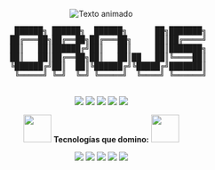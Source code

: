 <p align="center">
  <img src="https://readme-typing-svg.demolab.com?font=Fira+Code&weight=600&size=30&duration=4000&pause=1000&color=38BCBA&center=true&vCenter=true&width=600&lines=Hola+%F0%9F%91%8B+Soy+[Tu+Nombre];Desarrollador+Web;Apasionado+por+la+Tecnolog%C3%ADa;Y+World+of+Warcraft+%F0%9F%8F%81" alt="Texto animado" />
</p>

<p align="center">
  <!-- Representación de un orco con hacha usando texto -->
  <pre align="center">
    ██████╗ ██████╗  ██████╗      ██╗███████╗
   ██╔═══██╗██╔══██╗██╔═══██╗     ██║██╔════╝
   ██║   ██║██████╔╝██║   ██║     ██║███████╗
   ██║   ██║██╔══██╗██║   ██║██   ██║╚════██║
   ╚██████╔╝██║  ██║╚██████╔╝╚█████╔╝███████║
    ╚═════╝ ╚═╝  ╚═╝ ╚═════╝  ╚════╝ ╚══════╝
  </pre>
</p>


<p align="center">
  <img src="https://img.shields.io/badge/JavaScript-F7DF1E?style=for-the-badge&logo=javascript&logoColor=black" />
  <img src="https://img.shields.io/badge/HTML5-E34F26?style=for-the-badge&logo=html5&logoColor=white" />
  <img src="https://img.shields.io/badge/CSS3-1572B6?style=for-the-badge&logo=css3&logoColor=white" />
  <img src="https://img.shields.io/badge/Python-3776AB?style=for-the-badge&logo=python&logoColor=white" />
  <img src="https://img.shields.io/badge/Escudo-React-61DAFB?style=for-the-badge&logo=react&logoColor=white&labelColor=000000" />
</p>


<p align="center">
  <img src="https://media.giphy.com/media/l0HlG8vJXW0X5yq4o/giphy.gif" width="50" />
  <strong>Tecnologías que domino:</strong>
  <img src="https://media.giphy.com/media/3o7TKsQ8UQ4l4LhGz6/giphy.gif" width="50" />
</p>

<p align="center">
  <img src="https://img.shields.io/badge/HTML5-E34F26?style=flat&logo=html5&logoColor=white" />
  <img src="https://img.shields.io/badge/CSS3-1572B6?style=flat&logo=css3&logoColor=white" />
  <img src="https://img.shields.io/badge/JavaScript-F7DF1E?style=flat&logo=javascript&logoColor=black" />
  <img src="https://img.shields.io/badge/React-61DAFB?style=flat&logo=react&logoColor=black" />
  <img src="https://img.shields.io/badge/Node.js-339933?style=flat&logo=nodedotjs&logoColor=white" />
</p>
